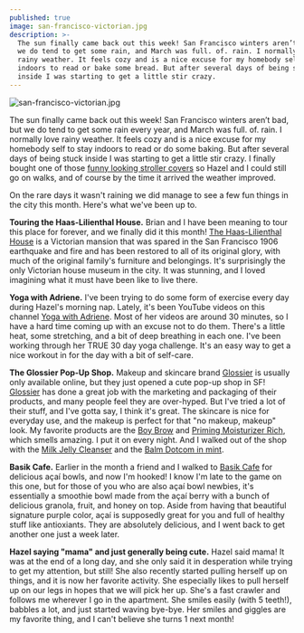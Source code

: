 ```yaml
---
published: true
image: san-francisco-victorian.jpg
description: >-
  The sun finally came back out this week! San Francisco winters aren’t bad, but
  we do tend to get some rain, and March was full. of. rain. I normally love
  rainy weather. It feels cozy and is a nice excuse for my homebody self to stay
  indoors to read or bake some bread. But after several days of being stuck
  inside I was starting to get a little stir crazy.
---
```

![san-francisco-victorian.jpg]({{site.baseurl}}/img/san-francisco-victorian.jpg)

The sun finally came back out this week! San Francisco winters aren’t bad, but we do tend to get some rain every year, and March was full. of. rain. I normally love rainy weather. It feels cozy and is a nice excuse for my homebody self to stay indoors to read or do some baking. But after several days of being stuck inside I was starting to get a little stir crazy. I finally bought one of those [funny looking stroller covers](https://www.amazon.com/gp/product/B003N64Z7W/ref=as_li_tl?ie=UTF8&camp=1789&creative=9325&creativeASIN=B003N64Z7W&linkCode=as2&tag=redletterda04-20&linkId=71d721691058dd47edc95c5eaa58407c) so Hazel and I could still go on walks, and of course by the time it arrived the weather improved. 

On the rare days it wasn't raining we did manage to see a few fun things in the city this month. Here's what we've been up to. 

**Touring the Haas-Lilienthal House.**
Brian and I have been meaning to tour this place for forever, and we finally did it this month! [The Haas-Lilienthal House](https://www.haas-lilienthalhouse.org) is a Victorian mansion that was spared in the San Francisco 1906 earthquake and fire and has been restored to all of its original glory, with much of the original family's furniture and belongings. It's surprisingly the only Victorian house museum in the city. It was stunning, and I loved imagining what it must have been like to live there. 

**Yoga with Adriene.**
I've been trying to do some form of exercise every day during Hazel's morning nap. Lately, it's been YouTube videos on this channel [Yoga with Adriene](https://www.youtube.com/user/yogawithadriene/). Most of her videos are around 30 minutes, so I have a hard time coming up with an excuse not to do them. There's a little heat, some stretching, and a bit of deep breathing in each one. I've been working through her TRUE 30 day yoga challenge. It's an easy way to get a nice workout in for the day with a bit of self-care. 

**The Glossier Pop-Up Shop.**
Makeup and skincare brand [Glossier](http://bff.glossier.com/) is usually only available online, but they just opened a cute pop-up shop in SF! [Glossier](http://bff.glossier.com/) has done a great job with the marketing and packaging of their products, and many people feel they are over-hyped. But I've tried a lot of their stuff, and I've gotta say, I think it's great. The skincare is nice for everyday use, and the makeup is perfect for that "no makeup, makeup" look. My favorite products are the [Boy Brow](https://www.glossier.com/products/boy-brow) and [Priming Moisturizer Rich](https://www.glossier.com/products/priming-moisturizer-rich), which smells amazing. I put it on every night. And I walked out of the shop with the [Milk Jelly Cleanser](https://www.glossier.com/products/milky-jelly-cleanser) and the [Balm Dotcom in mint](https://www.glossier.com/products/balm-dotcom).

**Basik Cafe.**
Earlier in the month a friend and I walked to [Basik Cafe](https://www.yelp.com/biz/basik-cafe-san-francisco) for delicious açaí bowls, and now I'm hooked! I know I'm late to the game on this one, but for those of you who are also açaí bowl newbies, it's essentially a smoothie bowl made from the açaí berry with a bunch of delicious granola, fruit, and honey on top. Aside from having that beautiful signature purple color, açaí is supposedly great for you and full of healthy stuff like antioxiants. They are absolutely delicious, and I went back to get another one just a week later. 

**Hazel saying "mama" and just generally being cute.** 
Hazel said mama! It was at the end of a long day, and she only said it in desperation while trying to get my attention, but still! She also recently started pulling herself up on things, and it is now her favorite activity. She especially likes to pull herself up on our legs in hopes that we will pick her up. She's a fast crawler and follows me wherever I go in the apartment. She smiles easily (with 5 teeth!), babbles a lot, and just started waving bye-bye. Her smiles and giggles are my favorite thing, and I can't believe she turns 1 next month!
